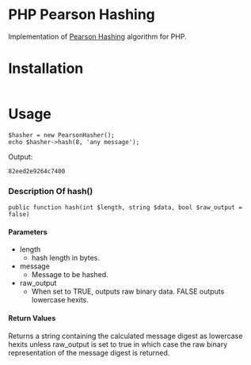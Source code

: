 # PHP Pearson Hashing

Implementation of [Pearson Hashing](https://en.wikipedia.org/wiki/Pearson_hashing) algorithm for PHP.

# Installation

```
```

# Usage

```
$hasher = new PearsonHasher();
echo $hasher->hash(8, 'any message');
```

Output:

```
82eed2e9264c7400
```

### Description Of hash()

```
public function hash(int $length, string $data, bool $raw_output = false)
``` 

#### Parameters

* length
    * hash length in bytes.
* message
    * Message to be hashed.
* raw_output
    * When set to TRUE, outputs raw binary data. FALSE outputs lowercase hexits.


#### Return Values

Returns a string containing the calculated message digest as lowercase hexits unless raw_output is set to true in which case the raw binary representation of the message digest is returned.